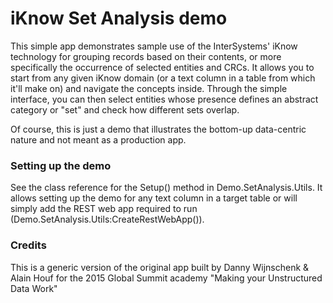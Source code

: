 # iKnow Set Analysis demo

This simple app demonstrates sample use of the InterSystems' iKnow technology for grouping records based
on their contents, or more specifically the occurrence of selected entities and CRCs. It allows you to start from any
given iKnow domain (or a text column in a table from which it'll make on) and navigate the concepts inside.
Through the simple interface, you can then select entities whose presence defines an abstract category or
"set" and check how different sets overlap. 

Of course, this is just a demo that illustrates the bottom-up data-centric nature and not meant as a production 
app.


### Setting up the demo
See the class reference for the Setup() method in Demo.SetAnalysis.Utils. It allows setting up the demo for
any text column in a target table or will simply add the REST web app required to run (Demo.SetAnalysis.Utils:CreateRestWebApp()).


### Credits
This is a generic version of the original app built by Danny Wijnschenk & Alain Houf for the 2015 Global Summit
academy "Making your Unstructured Data Work"
